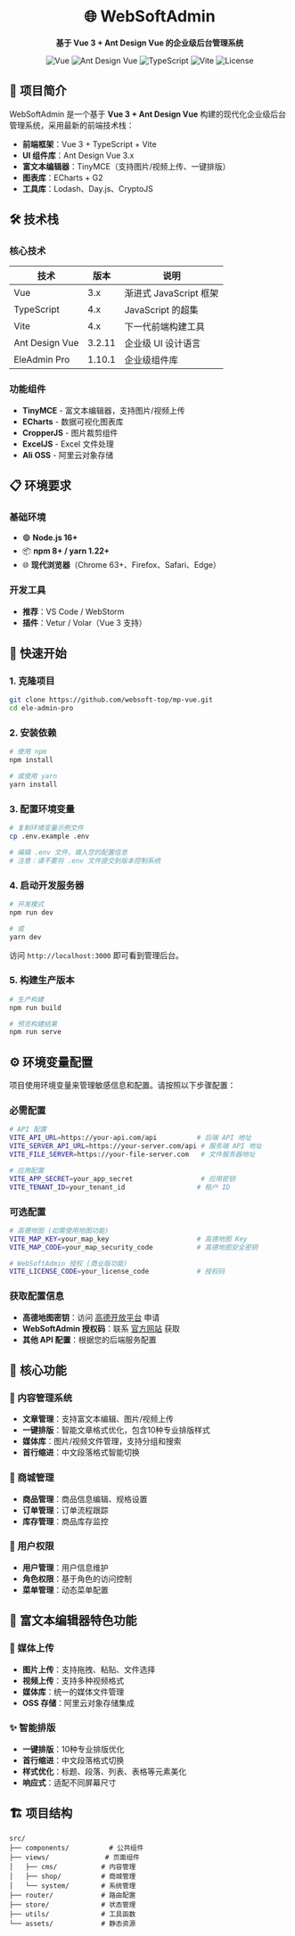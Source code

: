 <div align="center">
  <h1>🌐 WebSoftAdmin</h1>
  <p><strong>基于 Vue 3 + Ant Design Vue 的企业级后台管理系统</strong></p>

  <p>
    <img src="https://img.shields.io/badge/Vue-3.x-4FC08D" alt="Vue">
    <img src="https://img.shields.io/badge/Ant%20Design%20Vue-3.x-1890FF" alt="Ant Design Vue">
    <img src="https://img.shields.io/badge/TypeScript-4.x-3178C6" alt="TypeScript">
    <img src="https://img.shields.io/badge/Vite-4.x-646CFF" alt="Vite">
    <img src="https://img.shields.io/badge/License-MIT-blue" alt="License">
  </p>
</div>

## 📖 项目简介

WebSoftAdmin 是一个基于 **Vue 3 + Ant Design Vue** 构建的现代化企业级后台管理系统，采用最新的前端技术栈：

- **前端框架**：Vue 3 + TypeScript + Vite
- **UI 组件库**：Ant Design Vue 3.x
- **富文本编辑器**：TinyMCE（支持图片/视频上传、一键排版）
- **图表库**：ECharts + G2
- **工具库**：Lodash、Day.js、CryptoJS

## 🛠️ 技术栈

### 核心技术
| 技术 | 版本 | 说明 |
|------|------|------|
| Vue | 3.x | 渐进式 JavaScript 框架 |
| TypeScript | 4.x | JavaScript 的超集 |
| Vite | 4.x | 下一代前端构建工具 |
| Ant Design Vue | 3.2.11 | 企业级 UI 设计语言 |
| EleAdmin Pro | 1.10.1 | 企业级组件库 |

### 功能组件
- **TinyMCE** - 富文本编辑器，支持图片/视频上传
- **ECharts** - 数据可视化图表库
- **CropperJS** - 图片裁剪组件
- **ExcelJS** - Excel 文件处理
- **Ali OSS** - 阿里云对象存储

## 📋 环境要求

### 基础环境
- 🟢 **Node.js 16+**
- 📦 **npm 8+ / yarn 1.22+**
- 🌐 **现代浏览器**（Chrome 63+、Firefox、Safari、Edge）

### 开发工具
- **推荐**：VS Code / WebStorm
- **插件**：Vetur / Volar（Vue 3 支持）

## 🚀 快速开始

### 1. 克隆项目
```bash
git clone https://github.com/websoft-top/mp-vue.git
cd ele-admin-pro
```

### 2. 安装依赖
```bash
# 使用 npm
npm install

# 或使用 yarn
yarn install
```

### 3. 配置环境变量
```bash
# 复制环境变量示例文件
cp .env.example .env

# 编辑 .env 文件，填入您的配置信息
# 注意：请不要将 .env 文件提交到版本控制系统
```

### 4. 启动开发服务器
```bash
# 开发模式
npm run dev

# 或
yarn dev
```

访问 `http://localhost:3000` 即可看到管理后台。

### 5. 构建生产版本
```bash
# 生产构建
npm run build

# 预览构建结果
npm run serve
```

## ⚙️ 环境变量配置

项目使用环境变量来管理敏感信息和配置。请按照以下步骤配置：

### 必需配置
```bash
# API 配置
VITE_API_URL=https://your-api.com/api          # 后端 API 地址
VITE_SERVER_API_URL=https://your-server.com/api # 服务端 API 地址
VITE_FILE_SERVER=https://your-file-server.com   # 文件服务器地址

# 应用配置
VITE_APP_SECRET=your_app_secret                 # 应用密钥
VITE_TENANT_ID=your_tenant_id                  # 租户 ID
```

### 可选配置
```bash
# 高德地图 (如需使用地图功能)
VITE_MAP_KEY=your_map_key                      # 高德地图 Key
VITE_MAP_CODE=your_map_security_code           # 高德地图安全密钥

# WebSoftAdmin 授权 (商业版功能)
VITE_LICENSE_CODE=your_license_code            # 授权码
```

### 获取配置信息
- **高德地图密钥**：访问 [高德开放平台](https://lbs.amap.com/) 申请
- **WebSoftAdmin 授权码**：联系 [官方网站](https://websoft.top/) 获取
- **其他 API 配置**：根据您的后端服务配置

## 🎯 核心功能

### 📝 内容管理系统
- **文章管理**：支持富文本编辑、图片/视频上传
- **一键排版**：智能文章格式优化，包含10种专业排版样式
- **媒体库**：图片/视频文件管理，支持分组和搜索
- **首行缩进**：中文段落格式智能切换

### 🛒 商城管理
- **商品管理**：商品信息编辑、规格设置
- **订单管理**：订单流程跟踪
- **库存管理**：商品库存监控

### 👥 用户权限
- **用户管理**：用户信息维护
- **角色权限**：基于角色的访问控制
- **菜单管理**：动态菜单配置

## 🎨 富文本编辑器特色功能

### 📸 媒体上传
- **图片上传**：支持拖拽、粘贴、文件选择
- **视频上传**：支持多种视频格式
- **媒体库**：统一的媒体文件管理
- **OSS 存储**：阿里云对象存储集成

### ✨ 智能排版
- **一键排版**：10种专业排版优化
- **首行缩进**：中文段落格式切换
- **样式优化**：标题、段落、列表、表格等元素美化
- **响应式**：适配不同屏幕尺寸

## 🏗️ 项目结构

```
src/
├── components/          # 公共组件
├── views/              # 页面组件
│   ├── cms/           # 内容管理
│   ├── shop/          # 商城管理
│   └── system/        # 系统管理
├── router/            # 路由配置
├── store/             # 状态管理
├── utils/             # 工具函数
└── assets/            # 静态资源
```